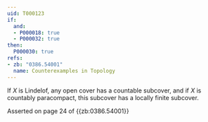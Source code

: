 ```yaml
---
uid: T000123
if:
  and:
  - P000018: true
  - P000032: true
then:
  P000030: true
refs:
- zb: "0386.54001"
  name: Counterexamples in Topology
---
```


If $X$ is Lindelof, any open cover has a countable subcover, and if $X$ is countably paracompact, this subcover has a locally finite subcover.

Asserted on page 24 of {{zb:0386.54001}}
